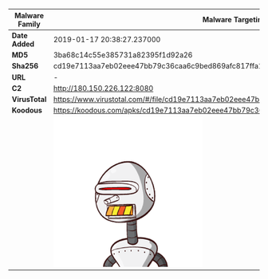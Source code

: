 | Malware Family | Malware Targeting South Koreans                              |
| -------------- | ------------------------------------------------------------ |
| **Date Added** | 2019-01-17 20:38:27.237000                                                   |
| **MD5**        | 3ba68c14c55e385731a82395f1d92a26                             |
| **Sha256**     | cd19e7113aa7eb02eee47bb79c36caa6c9bed869afc817ffa10873146c7670fe |
| **URL**        | -                                                            |
| **C2**         | http://180.150.226.122:8080 |
| **VirusTotal** | https://www.virustotal.com/#/file/cd19e7113aa7eb02eee47bb79c36caa6c9bed869afc817ffa10873146c7670fe/detection |
| **Koodous**    | https://koodous.com/apks/cd19e7113aa7eb02eee47bb79c36caa6c9bed869afc817ffa10873146c7670fe |
|                | ![](../assets/cd19e7113aa7eb02eee47bb79c36caa6c9bed869afc817ffa10873146c7670fe.png) |